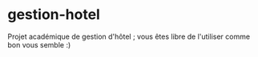 # gestion-hotel
Projet académique de gestion d'hôtel ; vous êtes libre de l'utiliser comme bon vous semble :)
